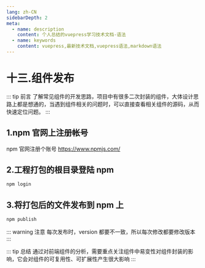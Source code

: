 ```yaml
---
lang: zh-CN
sidebarDepth: 2
meta:
  - name: description
    content: 个人总结的vuepress学习技术文档-语法
  - name: keywords
    content: vuepress,最新技术文档,vuepress语法,markdown语法
---
```


# 十三.组件发布

::: tip 前言
了解常见组件的开发思路，项目中有很多二次封装的组件，大体设计思路上都是想通的，当遇到组件相关的问题时，可以直接查看相关组件的源码，从而快速定位问题。
:::

## 1.npm 官网上注册帐号

npm 官网注册个账号 https://www.npmjs.com/

## 2.工程打包的根目录登陆 npm

```bash
npm login
```

## 3.将打包后的文件发布到 npm 上

```bash
npm publish
```

::: warning 注意
每次发布时，version 都要不一致，所以每次修改都要修改版本
:::

::: tip 总结
通过对前端组件的分析，需要重点关注组件中易变性对组件封装的影响，它会对组件的可复用性、可扩展性产生很大影响
:::
